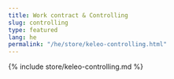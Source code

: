 ```yaml
---
title: Work contract & Controlling
slug: controlling
type: featured
lang: he
permalink: "/he/store/keleo-controlling.html"
---
```


{% include store/keleo-controlling.md %}
 
